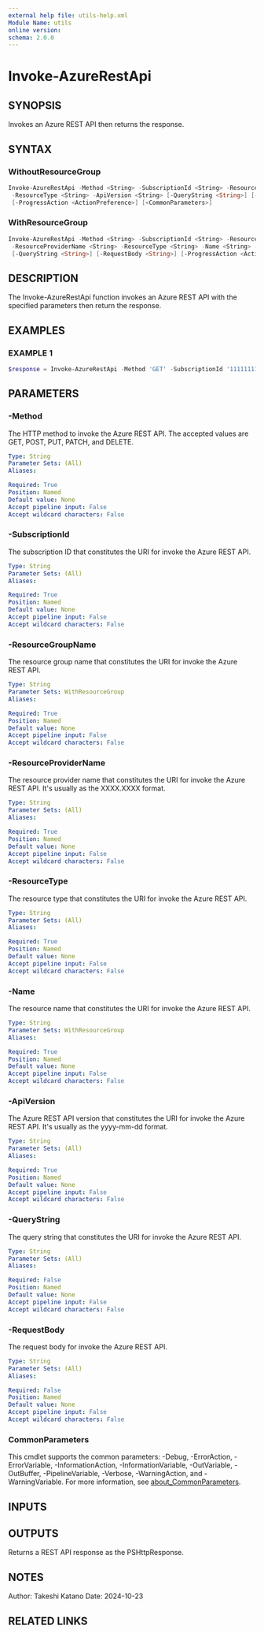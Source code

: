 ```yaml
---
external help file: utils-help.xml
Module Name: utils
online version:
schema: 2.0.0
---
```


# Invoke-AzureRestApi

## SYNOPSIS

Invokes an Azure REST API then returns the response.

## SYNTAX

### WithoutResourceGroup

```powershell
Invoke-AzureRestApi -Method <String> -SubscriptionId <String> -ResourceProviderName <String>
 -ResourceType <String> -ApiVersion <String> [-QueryString <String>] [-RequestBody <String>]
 [-ProgressAction <ActionPreference>] [<CommonParameters>]
```

### WithResourceGroup

```powershell
Invoke-AzureRestApi -Method <String> -SubscriptionId <String> -ResourceGroupName <String>
 -ResourceProviderName <String> -ResourceType <String> -Name <String> -ApiVersion <String>
 [-QueryString <String>] [-RequestBody <String>] [-ProgressAction <ActionPreference>] [<CommonParameters>]
```

## DESCRIPTION

The Invoke-AzureRestApi function invokes an Azure REST API with the specified parameters then return the response.

## EXAMPLES

### EXAMPLE 1

```powershell
$response = Invoke-AzureRestApi -Method 'GET' -SubscriptionId '11111111-1111-1111-1111-111111111111' -ResourceProviderName 'Microsoft.ResourceHealth' -ResourceType 'events' -ApiVersion '2024-02-01' -QueryString 'queryStartTime=2024-10-02T00:00:00'
```

## PARAMETERS

### -Method

The HTTP method to invoke the Azure REST API. The accepted values are GET, POST, PUT, PATCH, and DELETE.

```yaml
Type: String
Parameter Sets: (All)
Aliases:

Required: True
Position: Named
Default value: None
Accept pipeline input: False
Accept wildcard characters: False
```

### -SubscriptionId

The subscription ID that constitutes the URI for invoke the Azure REST API.

```yaml
Type: String
Parameter Sets: (All)
Aliases:

Required: True
Position: Named
Default value: None
Accept pipeline input: False
Accept wildcard characters: False
```

### -ResourceGroupName

The resource group name that constitutes the URI for invoke the Azure REST API.

```yaml
Type: String
Parameter Sets: WithResourceGroup
Aliases:

Required: True
Position: Named
Default value: None
Accept pipeline input: False
Accept wildcard characters: False
```

### -ResourceProviderName

The resource provider name that constitutes the URI for invoke the Azure REST API. It's usually as the XXXX.XXXX format.

```yaml
Type: String
Parameter Sets: (All)
Aliases:

Required: True
Position: Named
Default value: None
Accept pipeline input: False
Accept wildcard characters: False
```

### -ResourceType

The resource type that constitutes the URI for invoke the Azure REST API.

```yaml
Type: String
Parameter Sets: (All)
Aliases:

Required: True
Position: Named
Default value: None
Accept pipeline input: False
Accept wildcard characters: False
```

### -Name

The resource name that constitutes the URI for invoke the Azure REST API.

```yaml
Type: String
Parameter Sets: WithResourceGroup
Aliases:

Required: True
Position: Named
Default value: None
Accept pipeline input: False
Accept wildcard characters: False
```

### -ApiVersion

The Azure REST API version that constitutes the URI for invoke the Azure REST API. It's usually as the yyyy-mm-dd format.

```yaml
Type: String
Parameter Sets: (All)
Aliases:

Required: True
Position: Named
Default value: None
Accept pipeline input: False
Accept wildcard characters: False
```

### -QueryString

The query string that constitutes the URI for invoke the Azure REST API.

```yaml
Type: String
Parameter Sets: (All)
Aliases:

Required: False
Position: Named
Default value: None
Accept pipeline input: False
Accept wildcard characters: False
```

### -RequestBody

The request body for invoke the Azure REST API.

```yaml
Type: String
Parameter Sets: (All)
Aliases:

Required: False
Position: Named
Default value: None
Accept pipeline input: False
Accept wildcard characters: False
```

### CommonParameters

This cmdlet supports the common parameters: -Debug, -ErrorAction, -ErrorVariable, -InformationAction, -InformationVariable, -OutVariable, -OutBuffer, -PipelineVariable, -Verbose, -WarningAction, and -WarningVariable. For more information, see [about_CommonParameters](http://go.microsoft.com/fwlink/?LinkID=113216).

## INPUTS

## OUTPUTS

Returns a REST API response as the PSHttpResponse.

## NOTES

Author: Takeshi Katano
Date: 2024-10-23

## RELATED LINKS
